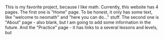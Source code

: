 This is my favorite project, because I like math. Currently, this website has 4 pages. The first one is "Home" page. To be honest, it only has some text, like "welcome to neomath" and "here you can do..." stuff. The second one is "About" page - also blank, but I am going to add some information in the future. And the "Practice" page - it has links to a several lessons and levels, but 